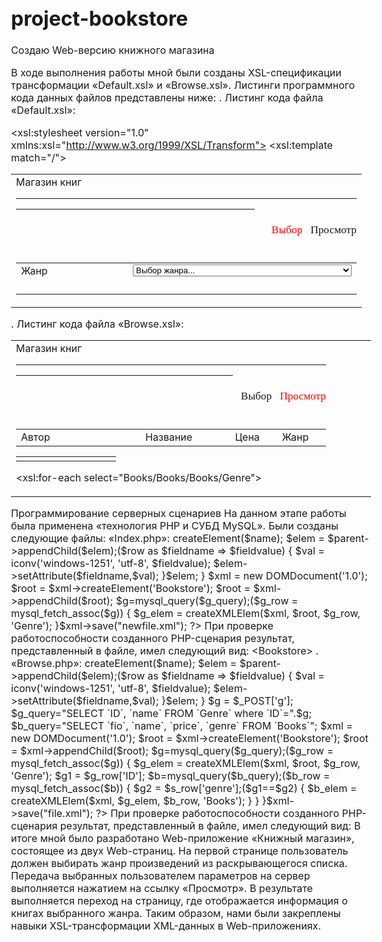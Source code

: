 # project-bookstore
Создаю Web-версию книжного магазина

В ходе выполнения работы мной были созданы XSL-спецификации трансформации «Default.xsl» и «Browse.xsl». Листинги программного кода данных файлов представлены ниже:
. Листинг кода файла «Default.xsl»:
<?xml version="1.0" encoding="windows-1251" ?>
<xsl:stylesheet version="1.0" xmlns:xsl="http://www.w3.org/1999/XSL/Transform">
<xsl:template match="/">
<HTML xmlns="http://www.w3.org/1999/xhtml" >
<HEAD>
<TITLE>Магазин книг</TITLE>
<LINK href="images/style.css" rel="stylesheet" type="text/css"/>
</HEAD>
<BODY style="font-size: 12pt">
<form action="file.xml" method="get" name="ff">
<TABLE class="pageborder" border="0" width="600">
<TR>
<TD width="100%">
<SPAN class="text1">Магазин книг</SPAN>
<BR/>
<HR class="line"/><HR class="line" width="70%" align="left"/>
</TD>
</TR>
<TR>
<TD style="height: 17px; text-align: right;" width="100%">
<SPAN style="color: #ff0000; font-size:13pt; font-family: 'Century Schoolbook'">Выбор &#160;</SPAN>
<SPAN style="color: #669999; font-size:13pt; font-family: 'Century Schoolbook'"><A href="javascript:document.ff.submit();" style="text-decoration:
 none">Просмотр</A></SPAN>
</TD>
         </TR>
<TR>
<TD><BR/>
<TABLE align="center" width="550">
<TR height="50px" valign="top">
<TD style="width: 163px"><SPAN class="text3">Жанр</SPAN></TD>
<TD>
<select name="Genre" style="width: 350px">
<option value="0" selected="selected">Выбор жанра...</option>
<xsl:for-each select="Bookstore/Genre">
<option>
<xsl:attribute name="value">
<xsl:value-of select="@ID"/>
</xsl:attribute>
<xsl:value-of select="@name"/>
</option>
</xsl:for-each>
</select>
</TD>
</TR>
</TABLE>
</TD>
</TR>
</TABLE>
</form>
</BODY>
</HTML>
</xsl:template>
</xsl:stylesheet>
. Листинг кода файла «Browse.xsl»:
<?xml version="1.0" encoding="windows-1251" ?>
<xsl:stylesheet version="1.0" xmlns:xsl="http://www.w3.org/1999/XSL/Transform">
<xsl:template match="/">
<HTML xmlns="http://www.w3.org/1999/xhtml" >
<HEAD>
<TITLE>Магазин книг</TITLE>
<LINK href="images/style.css" rel="stylesheet" type="text/css"/>
</HEAD>
<BODY style="font-size: 12pt">
<TABLE class="pageborder" border="0" width="600">
<TR>
<TD width="100%">
<SPAN class="text1">Магазин книг</SPAN>
<BR/>
<HR class="line"/><HR class="line" width="70%" align="left"/>
</TD>
</TR>
<TR>
<TD style="height: 17px; text-align: right;" width="100%">
<SPAN style="color: #669999; font-size:13pt; font-family: 'Century Schoolbook'">
<A href="newfile.xml" style="text-decoration: none">Выбор</A> &#160;</SPAN>
<SPAN style="color: #ff0000; font-size:13pt; font-family: 'Century Schoolbook'">Просмотр</SPAN>
</TD>
</TR>
<TR>
<TD><BR/>
<TABLE width="500" align="center" class="headborder">
<TR>
<TD width="30%"><SPAN class="headtext">Автор</SPAN></TD>
<TD width="40%" align="center"><SPAN class="headtext">Название</SPAN></TD>
<TD width="10%" align="center"><SPAN class="headtext">Цена</SPAN></TD>
<TD width="20%" align="center"><SPAN class="headtext">Жанр</SPAN></TD>
</TR>
</TABLE>
<TABLE width="500" align="center" class="textborder">
<TR>
<TD width="30%"><SPAN class="tabletext"></SPAN></TD>
<TD width="40%" align="center"><SPAN class="tabletext"></SPAN></TD>
<TD width="10%" align="center"><SPAN class="tabletext"></SPAN></TD>
<TD width="20%" align="center"><SPAN class="tabletext"></SPAN></TD>
</TR>
</TABLE>

<xsl:for-each select="Books/Books/Books/Genre">
<TD width="30%"><SPAN class="tabletext"><xsl:value-of select="../@fio"/></SPAN></TD>
<TD width="40%" ><SPAN class="tabletext"><xsl:value-of select="@name"/></SPAN></TD>
<TD width="10%" ><SPAN class="tabletext"><xsl:value-of select="@price"/></SPAN></TD>
<TD width="20%" ><SPAN class="tabletext"><xsl:value-of select="@genre"/></SPAN></TD>
</xsl:for-each>
</TD>
</TR>
</TABLE>
</BODY>
</HTML>
</xsl:template>
</xsl:stylesheet>
Программирование серверных сценариев
На данном этапе работы была применена «технология PHP и СУБД MySQL». Были созданы следующие файлы:
«Index.php»: <?php
$def_charset = "Content-Type: text/html; charset=utf-8";($def_charset);
$link = @mysql_connect("localhost", "root") or die("Невозможно соединиться с сервером");
$db=@mysql_select_db("Вookstore") or die("Нет такой базы данных");
@mysql_query("SET SESSION character_set_results = cp1251;");
@mysql_query("SET SESSION Character_set_client = cp1251;");
@mysql_query("SET SESSION Character_set_results = cp1251;");
@mysql_query("SET SESSION Collation_connection = cp1251_general_ci;");
@mysql_query("SET SESSION Character_set_connection = cp1251;");
$g_query="select `ID`, `name` from `Genre`";createXMLElem($dom, $parent, $row, $name)
{
$elem = $dom->createElement($name);
$elem = $parent->appendChild($elem);($row as $fieldname => $fieldvalue)
{
$val = iconv('windows-1251', 'utf-8', $fieldvalue);
$elem->setAttribute($fieldname,$val);
}$elem;
}
$xml = new DOMDocument('1.0');
$root = $xml->createElement('Вookstore');
$root = $xml->appendChild($root);
$g=mysql_query($g_query);($g_row = mysql_fetch_assoc($g))
{
$g_elem = createXMLElem($xml, $root, $g_row, 'Genre');	
}$xml->save("newfile.xml");
?>
При проверке работоспособности созданного PHP-сценария результат, представленный в файле, имел следующий вид:
<Вookstore>
<Genre ID="Приключения" name="приключения">
</Genre>
<Genre ID="Детектив" name="детектив">
</Genre>
<Genre ID="Роман" name="любовный роман">
</Genre>
<Genre ID="Мемуары" name="биография и мемуары">
</Genre>
</Вookstore>
. «Browse.php»:
<?php
$def_charset = "Content-Type: text/html; charset=utf-8";($def_charset);
$link = @mysql_connect("localhost", "root") or die("Невозможно соединиться с сервером");
$db=@mysql_select_db("Вookstore") or die("Нет такой базы данных");
@mysql_query("SET SESSION character_set_results = cp1251;");
@mysql_query("SET SESSION Character_set_client = cp1251;");
@mysql_query("SET SESSION Character_set_results = cp1251;");
@mysql_query("SET SESSION Collation_connection = cp1251_general_ci;");
@mysql_query("SET SESSION Character_set_connection = cp1251;");createXMLElem($dom, $parent, $row, $name)
{
$elem = $dom->createElement($name);
$elem = $parent->appendChild($elem);($row as $fieldname => $fieldvalue)
{
$val = iconv('windows-1251', 'utf-8', $fieldvalue);
$elem->setAttribute($fieldname,$val);
}$elem;
}
$g = $_POST['g'];
$g_query="SELECT `ID`, `name` FROM `Genre` where `ID`=".$g;
$b_query="SELECT `fio`, `name`, `price`, `genre` FROM `Books`";
$xml = new DOMDocument('1.0');
$root = $xml->createElement('Вookstore');
$root = $xml->appendChild($root);
$g=mysql_query($g_query);($g_row = mysql_fetch_assoc($g))
{
$g_elem = createXMLElem($xml, $root, $g_row, 'Genre');	
$g1 = $g_row['ID'];
$b=mysql_query($b_query);($b_row = mysql_fetch_assoc($b))
{
$g2 = $s_row['genre'];($g1==$g2)
{
$b_elem = createXMLElem($xml, $g_elem, $b_row, 'Books');
}
}
}$xml->save("file.xml");
?>
При проверке работоспособности созданного PHP-сценария результат, представленный в файле, имел следующий вид:
<Books>
<Genre ID="Приключения" >
<Books fio="Марк Твен" name="Приключения Гекльберри Финна" price="$5.49" />
<Books fio="Майкл Морпупго" name="Боевой конь" price="$6.10" />
</Genre>
<Genre ID="Детектив" >
<Books fio="Натаниэль Готорн" name="Мраморный фавн" price="$10.95" />
</Genre>
<Genre ID="Роман" >
<Books fio="Сесилия Ахерн" name="Время моей жизни" price="$5.00" />
</Genre>
<Genre ID="Мемуары" >
<Books fio="Шифф Стейси" name="Клеопатра" price="$6.10" />
</Genre>
</Books>
   В итоге мной было разработано Web-приложение «Книжный магазин», состоящее из двух Web-страниц. На первой странице пользователь должен выбирать жанр произведений из раскрывающегося списка. Передача выбранных пользователем параметров на сервер выполняется нажатием на ссылку «Просмотр».
В результате выполняется переход на страницу, где отображается информация о книгах выбранного жанра.
Таким образом, нами были закреплены навыки XSL-трансформации XML-данных в Web-приложениях.
